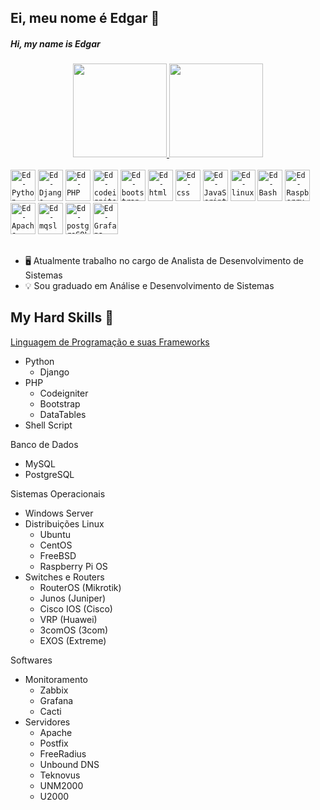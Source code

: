## Ei, meu nome é Edgar 🙂

##### Hi, my name is Edgar 

<div align="center">
  <a href="https://github.com/brERS">
    <img height="150em" src="https://github-readme-stats.vercel.app/api?username=brERS&show_icons=true&theme=dracula&include_all_commits=true&count_private=true"/>
    <img height="150em" src="https://github-readme-stats.vercel.app/api/top-langs/?username=brERS&layout=compact&langs_count=7&theme=dracula"/>
  </a>
</div>
<div style="display: inline_block"><br/>
	<code><img alt="Ed-Python" height="50" width="40" src="https://cdn.jsdelivr.net/gh/devicons/devicon/icons/python/python-original.svg" /></code>
	<code><img alt="Ed-Django" height="50" width="40" src="https://cdn.jsdelivr.net/gh/devicons/devicon/icons/django/django-plain.svg" /></code>
	<code><img alt="Ed-PHP" height="50" width="40" src="https://cdn.jsdelivr.net/gh/devicons/devicon/icons/php/php-original.svg" /></code>
	<code><img alt="Ed-codeigniter" height="50" width="40" src="https://cdn.jsdelivr.net/gh/devicons/devicon/icons/codeigniter/codeigniter-plain-wordmark.svg" /></code>
	<code><img alt="Ed-bootstrap" height="50" width="40" src="https://cdn.jsdelivr.net/gh/devicons/devicon/icons/bootstrap/bootstrap-plain-wordmark.svg" /></code>
	<code><img alt="Ed-html" height="50" width="40" src="https://cdn.jsdelivr.net/gh/devicons/devicon/icons/html5/html5-plain-wordmark.svg" /></code>
	<code><img alt="Ed-css" height="50" width="40" src="https://cdn.jsdelivr.net/gh/devicons/devicon/icons/css3/css3-plain-wordmark.svg" /></code>
	<code><img alt="Ed-JavaScript" height="50" width="40" src="https://cdn.jsdelivr.net/gh/devicons/devicon/icons/javascript/javascript-plain.svg" /></code>
	<code><img alt="Ed-linux" height="50" width="40" src="https://cdn.jsdelivr.net/gh/devicons/devicon/icons/linux/linux-original.svg" /></code>
	<code><img alt="Ed-Bash" height="50" width="40" src="https://cdn.jsdelivr.net/gh/devicons/devicon/icons/bash/bash-original.svg" /></code>
	<code><img alt="Ed-Raspberry" height="50" width="40" src="https://cdn.jsdelivr.net/gh/devicons/devicon/icons/raspberrypi/raspberrypi-original.svg" /></code>
	<code><img alt="Ed-Apache" height="50" width="40" src="https://cdn.jsdelivr.net/gh/devicons/devicon/icons/apache/apache-line-wordmark.svg" /></code>
	<code><img alt="Ed-mqsl" height="50" width="40" src="https://cdn.jsdelivr.net/gh/devicons/devicon/icons/mysql/mysql-original.svg" /></code>
	<code><img alt="Ed-postgreSQL" height="50" width="40" src="https://cdn.jsdelivr.net/gh/devicons/devicon/icons/postgresql/postgresql-plain-wordmark.svg" /></code>
	<code><img alt="Ed-Grafana" height="50" width="40" src="https://cdn.jsdelivr.net/gh/devicons/devicon/icons/grafana/grafana-original-wordmark.svg" /></code>

</div>

##

- 🖥️ Atualmente trabalho no cargo de Analista de Desenvolvimento de Sistemas
- 💡 Sou graduado em Análise e Desenvolvimento de Sistemas

##

## My Hard Skills 🦾
<lu> <u>Linguagem de Programação e suas Frameworks</u>
- Python
  - Django
- PHP 
  - Codeigniter
  - Bootstrap 
  - DataTables
- Shell Script
</lu>

<lu>Banco de Dados
- MySQL
- PostgreSQL
</lu>

<lu> Sistemas Operacionais
- Windows Server
- Distribuições Linux
  - Ubuntu 
  - CentOS
  - FreeBSD
  - Raspberry Pi OS
- Switches e Routers 
  - RouterOS (Mikrotik)
  - Junos (Juniper)
  - Cisco IOS (Cisco)
  - VRP (Huawei)
  - 3comOS (3com)
  - EXOS (Extreme)
</lu>

<lu>Softwares
- Monitoramento  
  - Zabbix 
  - Grafana
  - Cacti
- Servidores
  - Apache
  - Postfix 
  - FreeRadius
  - Unbound DNS
  - Teknovus 
  - UNM2000
  - U2000
</lu>


